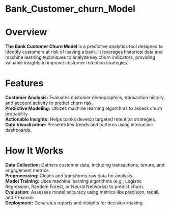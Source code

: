 # Bank_Customer_churn_Model
# Overview
**The Bank Customer Churn Model** is a predictive analytics tool designed to identify customers at risk of leaving a bank. It leverages historical data and machine learning techniques to analyze key churn indicators, providing valuable insights to improve customer retention strategies.

# Features
**Customer Analysis:** Evaluates customer demographics, transaction history, and account activity to predict churn risk.  
**Predictive Modeling:** Utilizes machine learning algorithms to assess churn probability.   
**Actionable Insights:** Helps banks develop targeted retention strategies.   
**Data Visualization:** Presents key trends and patterns using interactive dashboards.   

# How It Works
**Data Collection:** Gathers customer data, including transactions, tenure, and engagement metrics.   
**Preprocessing:** Cleans and transforms raw data for analysis.   
**Model Training:** Uses machine learning algorithms (e.g., Logistic Regression, Random Forest, or Neural Networks) to predict churn.   
**Evaluation:** Assesses model accuracy using metrics like precision, recall, and F1-score.   
**Deployment:** Generates reports and insights for decision-making.    
